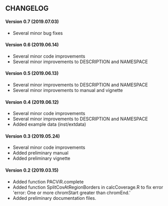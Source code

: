 CHANGELOG
---------
#### Version 0.7 (2019.07.03)
* Several minor bug fixes

#### Version 0.6 (2019.06.14)
* Several minor code improvements
* Several minor improvements to DESCRIPTION and NAMESPACE

#### Version 0.5 (2019.06.13)
* Several minor improvements to DESCRIPTION and NAMESPACE
* Several minor improvements to manual and vignette

#### Version 0.4 (2019.06.12)
* Several minor code improvements
* Several minor improvements to DESCRIPTION and NAMESPACE
* Added example data (inst/extdata)

#### Version 0.3 (2019.05.24)
* Several minor code improvements
* Added preliminary manual
* Added preliminary vignette

#### Version 0.2 (2019.03.15)
* Added function PACViR.complete
* Added function SplitCovAtRegionBorders in calcCoverage.R to fix error 'error: One or more chromStart greater than chromEnd.'
* Added preliminary documentation files.
